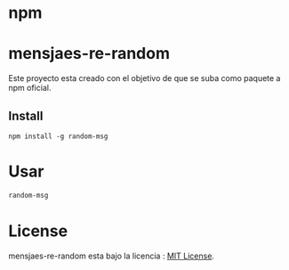 # npm


# mensjaes-re-random

Este proyecto esta creado con el objetivo de que se suba como paquete a npm oficial.

## Install

```npm
npm install -g random-msg
```

# Usar

```bash
random-msg
```


# License
mensjaes-re-random esta bajo la licencia : [MIT License](https://opensource.org/licenses/MIT).
